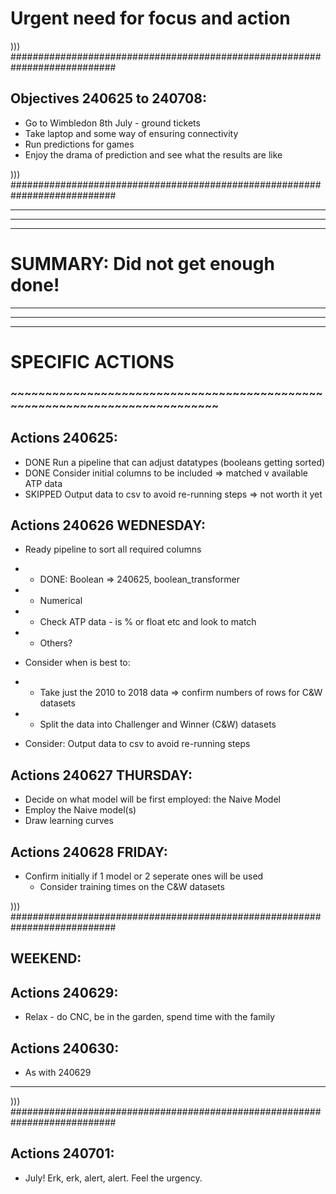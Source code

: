 # Urgent need for focus and action

))) ###########################################################################

## Objectives 240625 to 240708:
- Go to Wimbledon 8th July - ground tickets
- Take laptop and some way of ensuring connectivity
- Run predictions for games
- Enjoy the drama of prediction and see what the results are like

))) ###########################################################################

***
***
***
# SUMMARY: Did not get enough done!
***
***
***

# SPECIFIC ACTIONS
### ~~~~~~~~~~~~~~~~~~~~~~~~~~~~~~~~~~~~~~~~~~~~~~~~~~~~~~~~~~~~~~~~~~~~~~~~~~~

## Actions 240625:
- DONE Run a pipeline that can adjust datatypes (booleans getting sorted)
- DONE Consider initial columns to be included => matched v available ATP data
- SKIPPED Output data to csv to avoid re-running steps => not worth it yet

## Actions 240626 WEDNESDAY:
- Ready pipeline to sort all required columns
- - DONE: Boolean => 240625, boolean_transformer
- - Numerical
- - Check ATP data - is % or float etc and look to match
- - Others?

- Consider when is best to:
- - Take just the 2010 to 2018 data => confirm numbers of rows for C&W datasets
- - Split the data into Challenger and Winner (C&W) datasets

- Consider: Output data to csv to avoid re-running steps

## Actions 240627 THURSDAY:
- Decide on what model will be first employed: the Naive Model
- Employ the Naive model(s)
- Draw learning curves

## Actions 240628 FRIDAY:
- Confirm initially if 1 model or 2 seperate ones will be used
  - Consider training times on the C&W datasets

))) ###########################################################################

## WEEKEND:
## Actions 240629:
- Relax - do CNC, be in the garden, spend time with the family
## Actions 240630:
- As with 240629

***
))) ###########################################################################

## Actions 240701:
- July! Erk, erk, alert, alert. Feel the urgency.

